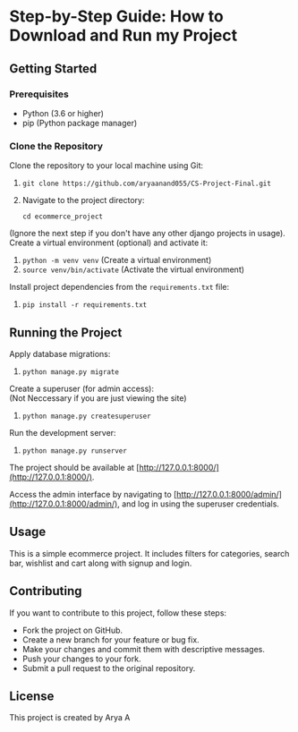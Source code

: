# Step-by-Step Guide: How to Download and Run my Project

## Getting Started

### Prerequisites

- Python (3.6 or higher)
- pip (Python package manager)

### Clone the Repository

Clone the repository to your local machine using Git:

1. `git clone https://github.com/aryaanand055/CS-Project-Final.git`

2. Navigate to the project directory:
   ```
   cd ecommerce_project
   ```
(Ignore the next step if you don't have any other django projects in usage).  
Create a virtual environment (optional) and activate it: 

1. `python -m venv venv` (Create a virtual environment)
2. `source venv/bin/activate` (Activate the virtual environment)

Install project dependencies from the `requirements.txt` file:

1. `pip install -r requirements.txt`

## Running the Project

Apply database migrations:

1. `python manage.py migrate`
   
Create a superuser (for admin access):  
(Not Neccessary if you are just viewing the site)


1. `python manage.py createsuperuser`

Run the development server:

1. `python manage.py runserver`

The project should be available at [http://127.0.0.1:8000/](http://127.0.0.1:8000/).

Access the admin interface by navigating to [http://127.0.0.1:8000/admin/](http://127.0.0.1:8000/admin/), and log in using the superuser credentials.

## Usage

This is a simple ecommerce project. It includes filters for categories, search bar, wishlist and cart along with signup and login.

## Contributing

If you want to contribute to this project, follow these steps:

- Fork the project on GitHub.
- Create a new branch for your feature or bug fix.
- Make your changes and commit them with descriptive messages.
- Push your changes to your fork.
- Submit a pull request to the original repository.

## License

This project is created by Arya A
